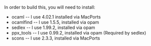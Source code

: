 In order to build this, you will need to install:

- ocaml -- I use 4.02.1 installed via MacPorts
- ocamlfind -- I use 1.5.5, installed via opam
- sedlex -- I use 1.99.2, installed via opam
- ppx_tools -- I use 0.99.2, installed via opam (Required by sedlex)
- scons -- I use 2.3.3, installed via MacPorts